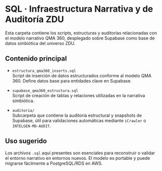 # SQL · Infraestructura Narrativa y de Auditoría ZDU

Esta carpeta contiene los scripts, estructuras y auditorías relacionadas con el modelo narrativo QMA 360, desplegado sobre Supabase como base de datos simbiótica del universo ZDU.

## Contenido principal

- `estructura_qma360_inserts.sql`  
  Script de inserción de datos estructurados conforme al modelo QMA 360. Define datos base para entidades clave en Supabase.

- `supabase_qma360_estructura.sql`  
  Script de creación de tablas y relaciones utilizadas en la narrativa simbiótica.

- `auditoria/`  
  Subcarpeta que contiene la auditoría estructural y snapshots de Supabase, útil para validaciones automáticas mediante `iCrawler` o `INTELGEN‑MD‑AUDIT`.

## Uso sugerido

Los archivos `.sql` aquí presentes son esenciales para reconstruir o validar el entorno narrativo en entornos nuevos. El modelo es portable y puede migrarse fácilmente a PostgreSQL/RDS en AWS.
